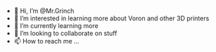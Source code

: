 - 👋 Hi, I’m @Mr.Grinch
- 👀 I’m interested in learning more about Voron and other 3D printers
- 🌱 I’m currently learning more
- 💞️ I’m looking to collaborate on stuff
- 📫 How to reach me ...

<!---
spdxdmn/spdxdmn is a ✨ special ✨ repository because its `README.md` (this file) appears on your GitHub profile.
You can click the Preview link to take a look at your changes.
--->
